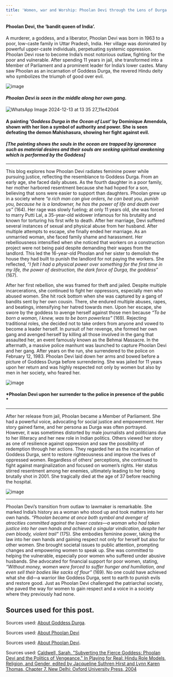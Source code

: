 ```yaml
---
title: 'Women, war and Worship: Phoolan Devi through the Lens of Durga’s power'
---
```

#### Phoolan Devi, the ‘bandit queen of India’.   
 A murderer, a goddess, and a liberator, Phoolan Devi was born in 1963 to a poor, low-caste family in Uttar Pradesh, India. Her village was dominated by powerful upper-caste individuals, perpetuating systemic oppression. Phoolan Devi rose to become India’s most notorious outlaw, fighting for the poor and vulnerable. After spending 11 years in jail, she transformed into a Member of Parliament and a prominent leader for India’s lower castes. Many saw Phoolan as an incarnation of Goddess Durga, the revered Hindu deity who symbolizes the triumph of good over evil.
 

![image](https://cdn.thecollector.com/wp-content/uploads/2023/08/phaloon-devi-bandit-queen-soldiers.jpg)
#### *Phoolan Devi is seen in the middle along her own gang.*


 ![WhatsApp Image 2024-12-13 at 13 35 27_11e420d4](https://github.com/user-attachments/assets/67f8b0dc-17a5-4f4d-a1bb-e57d66fd96c7)
#### A painting *'Goddess Durga in the Ocean of Lust'* by Dominique Amendola, shown with her lion a symbol of authority and power. She is seen defeating the demon Mahishasura, showing her fight against evil.
#### *[The painting shows the souls in the ocean are trapped by ignorance such as material desires and their souls are seeking spiritual awakening which is performed by the Goddess]*


********************************************************************************************************************************************************************

This blog explores how Phoolan Devi radiates feminine power while pursuing justice, reflecting the resemblance to Goddess Durga. From an early age, she faced daily abuses. As the fourth daughter in a poor family, her mother harbored resentment because she had hoped for a son, believing that sons were easier to support than daughters. Phoolan grew up in a society where *“a rich man can give orders, he can beat you, punish you, because he is a landowner, he has the power of life and death over us”* (164). Her rage was slowly fueling; at only 11 years old, she was forced to marry Putti Lal, a 35-year-old widower infamous for his brutality and known for torturing his first wife to death. After her marriage, Devi suffered several instances of sexual and physical abuse from her husband. After multiple attempts to escape, she finally ended her marriage. As an unmarried woman, she faced family shame and harassment. Her rebelliousness intensified when she noticed that workers on a construction project were not being paid despite demanding their wages from the landlord. This led the 16-year-old Phoolan and her sister to demolish the house they had built to punish the landlord for not paying the workers. She reflected, *“I felt I had a physical power over something for the first time in my life, the power of destruction, the dark force of Durga, the goddess”* (167).



After her first rebellion, she was framed for theft and jailed. Despite multiple incarcerations, she continued to fight her oppressors, especially men who abused women. She hit rock bottom when she was captured by a gang of bandits sent by her own cousin. There, she endured multiple abuses, rapes, and beatings, intensifying her hatred towards men. Upon her escape, she swore by the goddess to avenge herself against those men because *“To be born a woman, I knew, was to be born powerless”* (169). Rejecting traditional roles, she decided not to take orders from anyone and vowed to become a leader herself. In pursuit of her revenge, she formed her own gang and avenged herself by killing all those involved in the gang that assaulted her, an event famously known as the Behmai Massacre. In the aftermath, a massive police manhunt was launched to capture Phoolan Devi and her gang. After years on the run, she surrendered to the police on February 12, 1983. Phoolan Devi laid down her arms and bowed before a picture of Goddess Durga before surrendering. She was jailed for 11 years upon her return and was highly respected not only by women but also by men in her society, who feared her.

![image](https://cdn.roadsandkingdoms.com/uploads/2017/11/pd-fb-40_27038212944_o-1-1.jpg?class=1536)
#### *Phoolan Devi upon her surrender to the police in presence of the public *

********************************************************************************************************************************************************************

After her release from jail, Phoolan became a Member of Parliament. She had a powerful voice, advocating for social justice and empowerment. Her story gained fame, and her persona as Durga was often portrayed. However, it was sometimes distorted by male journalists and politicians due to her illiteracy and her new role in Indian politics. Others viewed her story as one of resilience against oppression and saw the possibility of redemption through her actions. They regarded her as the incarnation of Goddess Durga, sent to restore righteousness and improve the lives of oppressed women. Regardless of others' perceptions, she continued to fight against marginalization and focused on women’s rights. Her status stirred resentment among her enemies, ultimately leading to her being brutally shot in 2001. She tragically died at the age of 37 before reaching the hospital.


![image](https://cdn.roadsandkingdoms.com/uploads/2017/11/pd-fb-19_27575496061_o.jpg?class=1536)

********************************************************************************************************************************************************************

Phoolan Devi’s transition from outlaw to lawmaker is remarkable. She marked India’s history as a woman who stood up and took matters into her own hands. *“Phoolan became at once both symbol and avenger of atrocities committed against the lower castes—a woman who had taken justice into her own hands and achieved a singular vindication, despite her own bloody, violent trail"* (175). She embodies feminine power, taking the law into her own hands and gaining respect not only for herself but also for other women. She brought societal issues to public attention, prompting changes and empowering women to speak up. She was committed to helping the vulnerable, especially poor women who suffered under abusive husbands. She advocated for financial support for poor women, stating, *“Without money, women were forced to suffer hunger and humiliation, and even sell their bodies like sacks of flour”* (169). No one could have achieved what she did—a warrior like Goddess Durga, sent to earth to punish evils and restore good. Just as Phoolan Devi challenged the patriarchal society, she paved the way for women to gain respect and a voice in a society where they previously had none.



## Sources used for this post.

Sources used: [About Goddess Durga](https://www.britannica.com/topic/Durga).

Sources used: [About Phoolan Devi](https://www.thecollector.com/phoolan-devi-bandit-queen-india/)

Sources used: [About Phoolan Devi]([https://qr.ae/p2ZCYu](https://roadsandkingdoms.com/2017/indias-bandit-queen/)).

Sources used: [Caldwell, Sarah. "Subverting the Fierce Goddess: Phoolan Devi and the Politics of Vengeance." In Playing for Real: Hindu Role Models, Religion, and Gender, edited by Jacqueline Suthren Hirst and Lynn Karen Thomas, Chapter 7. New Delhi: Oxford University Press, 2004](https://search.lib.umanitoba.ca/discovery/fulldisplay?docid=alma99135376150001651&context=L&vid=01UMB_INST:UMB)




